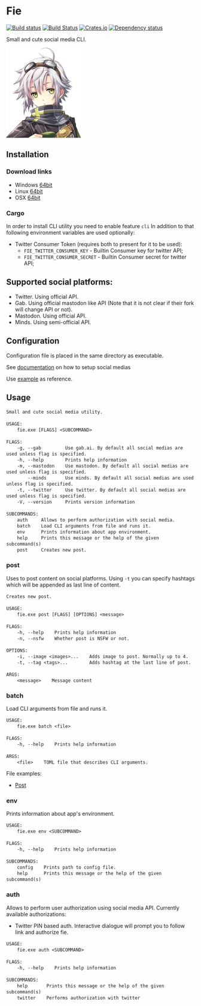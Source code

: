 # Fie

[![Build status](https://ci.appveyor.com/api/projects/status/oc937oppd38x1y4y/branch/master?svg=true)](https://ci.appveyor.com/project/DoumanAsh/fie/branch/master)
[![Build Status](https://travis-ci.org/DoumanAsh/fie.svg?branch=master)](https://travis-ci.org/DoumanAsh/fie)
[![Crates.io](https://img.shields.io/crates/v/fie.svg)](https://crates.io/crates/fie)
[![Dependency status](https://deps.rs/crate/fie/0.16.2/status.svg)](https://deps.rs/crate/fie)

Small and cute social media CLI.

![Icon](icon.jpg)

## Installation

### Download links

* Windows [64bit](https://github.com/DoumanAsh/fie/releases/download/0.16.1/fie-0.16.1-x86_64-pc-windows-msvc.zip)
* Linux [64bit](https://github.com/DoumanAsh/fie/releases/download/0.16.1/fie-0.16.1-x86_64-unknown-linux-gnu.zip)
* OSX [64bit](https://github.com/DoumanAsh/fie/releases/download/0.16.1/fie-0.16.1-x86_64-apple-darwin.zip)

### Cargo

In order to install CLI utility you need to enable feature `cli`
In addition to that following environment variables are used optionally:

- Twitter Consumer Token (requires both to present for it to be used):
    - `FIE_TWITTER_CONSUMER_KEY` - Builtin Consumer key for twitter API;
    - `FIE_TWITTER_CONSUMER_SECRET` - Builtin Consumer secret for twitter API;

## Supported social platforms:

* Twitter. Using official API.
* Gab. Using official mastodon like API (Note that it is not clear if their fork will change API or not).
* Mastodon. Using official API.
* Minds. Using semi-official API.

## Configuration

Configuration file is placed in the same directory as executable.

See [documentation](docs/configuration.md) on how to setup social medias

Use [example](fie.toml) as reference.

## Usage

```
Small and cute social media utility.

USAGE:
    fie.exe [FLAGS] <SUBCOMMAND>

FLAGS:
    -g, --gab         Use gab.ai. By default all social medias are used unless flag is specified.
    -h, --help        Prints help information
    -m, --mastodon    Use mastodon. By default all social medias are used unless flag is specified.
        --minds       Use minds. By default all social medias are used unless flag is specified.
    -t, --twitter     Use twitter. By default all social medias are used unless flag is specified.
    -V, --version     Prints version information

SUBCOMMANDS:
    auth     Allows to perform authorization with social media.
    batch    Load CLI arguments from file and runs it.
    env      Prints information about app environment.
    help     Prints this message or the help of the given subcommand(s)
    post     Creates new post.
```

### post

Uses to post content on social platforms.
Using `-t` you can specify hashtags which will be appended as last line of content.

```
Creates new post.

USAGE:
    fie.exe post [FLAGS] [OPTIONS] <message>

FLAGS:
    -h, --help    Prints help information
    -n, --nsfw    Whether post is NSFW or not.

OPTIONS:
    -i, --image <images>...    Adds image to post. Normally up to 4.
    -t, --tag <tags>...        Adds hashtag at the last line of post.

ARGS:
    <message>    Message content
```

### batch

Load CLI arguments from file and runs it.

```
USAGE:
    fie.exe batch <file>

FLAGS:
    -h, --help    Prints help information

ARGS:
    <file>    TOML file that describes CLI arguments.
```

File examples:
* [Post](fie_post.toml)

### env

Prints information about app's environment.

```
USAGE:
    fie.exe env <SUBCOMMAND>

FLAGS:
    -h, --help    Prints help information

SUBCOMMANDS:
    config    Prints path to config file.
    help      Prints this message or the help of the given subcommand(s)
```

### auth

Allows to perform user authorization using social media API.
Currently available authorizations:

- Twitter PIN based auth. Interactive dialogue will prompt you to follow link and authorize fie.

```
USAGE:
    fie.exe auth <SUBCOMMAND>

FLAGS:
    -h, --help    Prints help information

SUBCOMMANDS:
    help       Prints this message or the help of the given subcommand(s)
    twitter    Performs authorization with twitter
```
